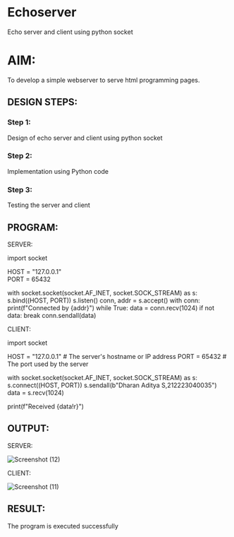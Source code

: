 # Echoserver
Echo server and client using python socket

# AIM:

To develop a simple webserver to serve html programming pages.

## DESIGN STEPS:

### Step 1:

Design of echo server and client using python socket

### Step 2:

Implementation using Python code

### Step 3:

Testing the server and client 

## PROGRAM:
SERVER:



import socket


HOST = "127.0.0.1"  
PORT = 65432 


with socket.socket(socket.AF_INET, socket.SOCK_STREAM) as s:
    s.bind((HOST, PORT))
    s.listen()
    conn, addr = s.accept()
    with conn:
        print(f"Connected by {addr}")
        while True:
            data = conn.recv(1024)
            if not data:
                break
            conn.sendall(data)



CLIENT:




import socket


HOST = "127.0.0.1"  # The server's hostname or IP address
PORT = 65432  # The port used by the server


with socket.socket(socket.AF_INET, socket.SOCK_STREAM) as s:
    s.connect((HOST, PORT))
    s.sendall(b"Dharan Aditya S,212223040035")
    data = s.recv(1024)


print(f"Received {data!r}")


## OUTPUT:
SERVER:


![Screenshot (12)](https://github.com/user-attachments/assets/815c5c73-4dbd-46a8-a50b-41dc4abe9855)


CLIENT:

![Screenshot (11)](https://github.com/user-attachments/assets/47c851a4-3cea-400f-b4b7-34d81b540355)



## RESULT:
The program is executed successfully
